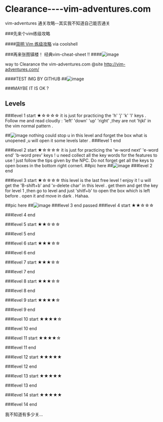 # Clearance----vim-adventures.com
vim-adventures 通关攻略--其实我不知道自己能否通关

###先来个vim练级攻略

####[简明 Vim 练级攻略](http://coolshell.cn/articles/5426.html) via coolshell

###再来张图镇楼！ 经典vim-cheat-sheet !!
####![image](http://www.viemu.com/vi-vim-cheat-sheet.gif)

way to Clearance the vim-adventures.com  @site http://vim-adventures.com/

####TEST IMG BY GITHUB
##![image](https://github.com/HAOGRE/vim-adventures-Clearance/blob/master/screenshot/000-loading.jpg)

###MAYBE IT IS OK ?
<!-- 
####TEST IMG BY QINIU
##![image](http://7xrwkv.com1.z0.glb.clouddn.com/000-loading.jpg)
####MAYBE IT IS OK TOO?
-->
## Levels
<!--stars for levels 
★☆☆☆☆
★★☆☆☆
★★★☆☆
★★★★☆
★★★★★
 -->
###level 1 start ★☆☆☆☆
it is just for practicing the 'h' 'j' 'k' 'l' keys . Follow me and read cloudly : 'left' 'down' 'up' 'right' ,they are not 'hjkl' in the vim normal pattern . 

##![image](https://github.com/HAOGRE/vim-adventures-Clearance/blob/master/screenshot/001-level01.png)
nothing could stop u in this level and forget the box what is unopened ,u will open it some levels later .
###level 1 end 

###level 2 start ★☆☆☆☆
it is just for practicing the 'w-word next' 'e-word end' 'b-word prev' keys ! u need collect all the key words for the features to use ! just follow the tips given by the NPC. Do not forget get all the keys to open boxes in the bottom right cornerl.
##pic here
##![image](https://github.com/HAOGRE/vim-adventures-Clearance/blob/master/screenshot/002-level02.png)
###level 2 end

###level 3 start ★☆☆☆☆
this level is the last free level ! enjoy it !
u will get the 'B-shift+b' and 'x-delete char' in this level .
get them and get the key for level 1 ,then go to level and just 'shitf+b' to open the box which is left before . open it and move in dark . 
Hahaa.

##pic here
##![image](https://github.com/HAOGRE/vim-adventures-Clearance/blob/master/screenshot/003-level03.jpg)
###level 3 end
passed
###level 4 start ★★☆☆☆

###level 4 end

###level 5 start ★★☆☆☆

###level 5 end

###level 6 start ★★★☆☆

###level 6 end

###level 7 start ★★★☆☆

###level 7 end

###level 8 start ★★★☆☆

###level 8 end

###level 9 start ★★★★☆

###level 9 end

###level 10 start ★★★★☆

###level 10 end

###level 11 start ★★★★☆

###level 11 end

###level 12 start ★★★★★

###level 12 end 

###level 13 start ★★★★★

###level 13 end

###level 14 start ★★★★★

###level 14 end

我不知道有多少关...
